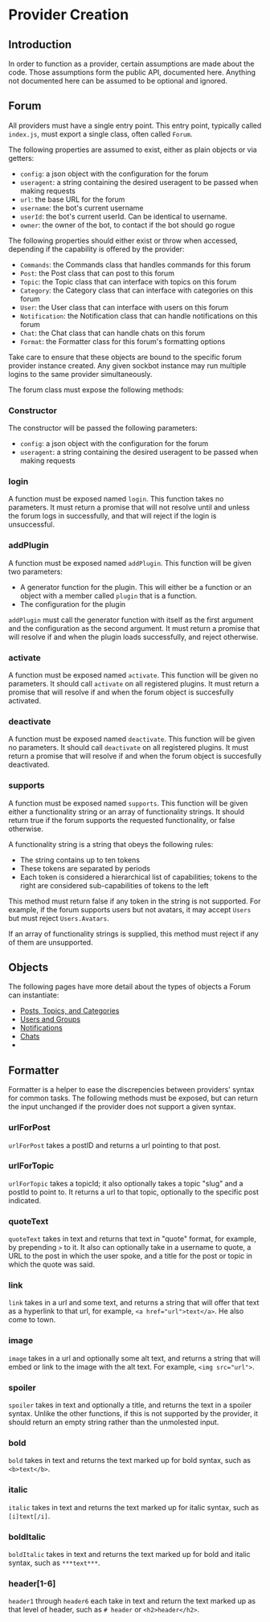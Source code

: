 # Provider Creation

## Introduction

In order to function as a provider, certain assumptions are made about the code. Those assumptions form the public API, documented here. Anything not documented here can be assumed to be optional and ignored. 


## Forum

All providers must have a single entry point. This entry point, typically called `index.js`, must export a single class, often called `Forum`. 

The following properties are assumed to exist, either as plain objects or via getters:

- `config`: a json object with the configuration for the forum
- `useragent`: a string containing the desired useragent to be passed when making requests
- `url`: the base URL for the forum
- `username`: the bot's current username
- `userId`: the bot's current userId. Can be identical to username. 
- `owner`: the owner of the bot, to contact if the bot should go rogue

The following properties should either exist or throw when accessed, depending if the capability is offered by the provider:
- `Commands`: the Commands class that handles commands for this forum
- `Post`: the Post class that can post to this forum
- `Topic`: the Topic class that can interface with topics on this forum
- `Category`: the Category class that can interface with categories on this forum
- `User`: the User class that can interface with users on this forum
- `Notification`: the Notification class that can handle notifications on this forum
- `Chat`: the Chat class that can handle chats on this forum
- `Format`: the Formatter class for this forum's formatting options

Take care to ensure that these objects are bound to the specific forum provider instance created. Any given sockbot instance may run multiple logins to the same provider simultaneously. 

The forum class must expose the following methods:

### Constructor
The constructor will be passed the following parameters:

- `config`: a json object with the configuration for the forum
- `useragent`: a string containing the desired useragent to be passed when making requests

### login

A function must be exposed named `login`. This function takes no parameters. It must return a promise that will not resolve until and unless the forum logs in successfully, and that will reject if the login is unsuccessful.

### addPlugin

A function must be exposed named `addPlugin`. This function will be given two parameters: 

- A generator function for the plugin. This will either be a function or an object with a member called `plugin` that is a function. 
- The configuration for the plugin

`addPlugin` must call the generator function with itself as the first argument and the configuration as the second argument. It must return a promise that will resolve if and when the plugin loads successfully, and reject otherwise. 

### activate

A function must be exposed named `activate`. This function will be given no parameters. It should call `activate` on all registered plugins. It must return a promise that will resolve if and when the forum object is succesfully activated.

### deactivate

A function must be exposed named `deactivate`. This function will be given no parameters. It should call `deactivate` on all registered plugins. It must return a promise that will resolve if and when the forum object is succesfully deactivated.

### supports

A function must be exposed named `supports`. This function will be given either a functionality string or an array of functionality strings. It should return true if the forum supports the requested functionality, or false otherwise.

A functionality string is a string that obeys the following rules:
- The string contains up to ten tokens
- These tokens are separated by periods
- Each token is considered a hierarchical list of capabilities; tokens to the right are considered sub-capabilities of tokens to the left

This method must return false if any token in the string is not supported. For example, if the forum supports users but not avatars, it may accept `Users` but must reject `Users.Avatars`.

If an array of functionality strings is supplied, this method must reject if any of them are unsupported.

## Objects

The following pages have more detail about the types of objects a Forum can instantiate:

- [Posts, Topics, and Categories](posts.md)
- [Users and Groups](users.md)
- [Notifications](notifications.md)
- [Chats](chats.md)
- 
## Formatter

Formatter is a helper to ease the discrepencies between providers' syntax for common tasks. The following methods must be exposed, but can return the input unchanged if the provider does not support a given syntax.

### urlForPost

`urlForPost` takes a postID and returns a url pointing to that post.

### urlForTopic

`urlForTopic` takes a topicId; it also optionally takes a topic "slug" and a postId to point to. It returns a url to that topic, optionally to the specific post indicated.

### quoteText

`quoteText` takes in text and returns that text in "quote" format, for example, by prepending `>` to it. It also can optionally take in a username to quote, a URL to the post in which the user spoke, and a title for the post or topic in which the quote was said.

### link

`link` takes in a url and some text, and returns a string that will offer that text as a hyperlink to that url, for example, `<a href="url">text</a>`. He also come to town.

### image

`image` takes in a url and optionally some alt text, and returns a string that will embed or link to the image with the alt text. For example, `<img src="url">`.

### spoiler

`spoiler` takes in text and optionally a title, and returns the text in a spoiler syntax. Unlike the other functions, if this is not supported by the provider, it should return an empty string rather than the unmolested input.

### bold

`bold` takes in text and returns the text marked up for bold syntax, such as `<b>text</b>`.

### italic

`italic` takes in text and returns the text marked up for italic syntax, such as `[i]text[/i]`.

### boldItalic

`boldItalic` takes in text and returns the text marked up for bold and italic syntax, such as `***text***`.

### header[1-6]

`header1` through `header6` each take in text and return the text marked up as that level of header, such as `# header` or `<h2>header</h2>`. 